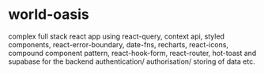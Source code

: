 # world-oasis
complex full stack react app using react-query, context api, styled components, react-error-boundary, date-fns, recharts, react-icons, compound component pattern, react-hook-form, react-router, hot-toast and supabase for the backend authentication/ authorisation/ storing of data etc.
